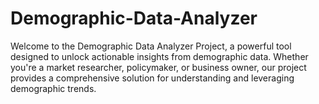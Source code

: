 # Demographic-Data-Analyzer
Welcome to the Demographic Data Analyzer Project, a powerful tool designed to unlock actionable insights from demographic data. Whether you're a market researcher, policymaker, or business owner, our project provides a comprehensive solution for understanding and leveraging demographic trends.
